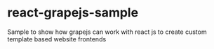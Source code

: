 # react-grapejs-sample
Sample to show how grapejs can work with react js to create custom template based website frontends
